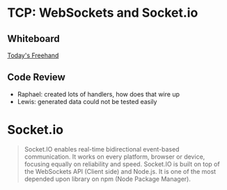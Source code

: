# TCP: WebSockets and Socket.io

## Whiteboard

[Today's Freehand](https://projects.invisionapp.com/freehand/document/jChqJ6ayQ)

## Code Review

- Raphael: created lots of handlers, how does that wire up
- Lewis: generated data could not be tested easily

# Socket.io

> Socket.IO enables real-time bidirectional event-based communication. It works on every platform, browser or device, focusing equally on reliability and speed. Socket.IO is built on top of the WebSockets API (Client side) and Node.js. It is one of the most depended upon library on npm (Node Package Manager).
